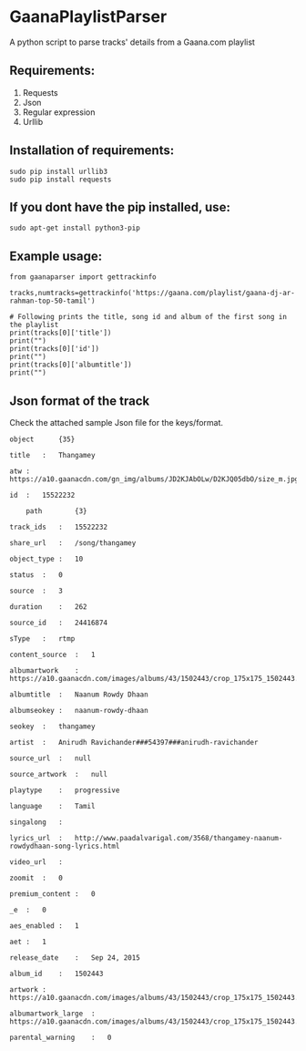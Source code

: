 # GaanaPlaylistParser
A python script to parse tracks' details from a Gaana.com playlist

## Requirements:  
1. Requests  
2. Json  
3. Regular expression  
4. Urllib  

## Installation of requirements:  
```
sudo pip install urllib3  
sudo pip install requests
```  

## If you dont have the pip installed, use:  
```
sudo apt-get install python3-pip
```

## Example usage:  
```
from gaanaparser import gettrackinfo  

tracks,numtracks=gettrackinfo('https://gaana.com/playlist/gaana-dj-ar-rahman-top-50-tamil')  

# Following prints the title, song id and album of the first song in the playlist  
print(tracks[0]['title'])
print("")
print(tracks[0]['id'])
print("")  
print(tracks[0]['albumtitle'])  
print("")  

```

## Json format of the track  
Check the attached sample Json file for the keys/format.  
```
object		{35}
		
title	:	Thangamey
		
atw	:	https://a10.gaanacdn.com/gn_img/albums/JD2KJAbOLw/D2KJQ05dbO/size_m.jpg
		
id	:	15522232
		
	path		{3}
		
track_ids	:	15522232
		
share_url	:	/song/thangamey
		
object_type	:	10
		
status	:	0
		
source	:	3
		
duration	:	262
		
source_id	:	24416874
		
sType	:	rtmp
		
content_source	:	1
		
albumartwork	:	https://a10.gaanacdn.com/images/albums/43/1502443/crop_175x175_1502443.jpg
		
albumtitle	:	Naanum Rowdy Dhaan
		
albumseokey	:	naanum-rowdy-dhaan
		
seokey	:	thangamey
		
artist	:	Anirudh Ravichander###54397###anirudh-ravichander
		
source_url	:	null
		
source_artwork	:	null
		
playtype	:	progressive
		
language	:	Tamil
		
singalong	:	
		
lyrics_url	:	http://www.paadalvarigal.com/3568/thangamey-naanum-rowdydhaan-song-lyrics.html
		
video_url	:	
		
zoomit	:	0
		
premium_content	:	0
		
_e	:	0
		
aes_enabled	:	1
		
aet	:	1
		
release_date	:	Sep 24, 2015
		
album_id	:	1502443
		
artwork	:	https://a10.gaanacdn.com/images/albums/43/1502443/crop_175x175_1502443.jpg
		
albumartwork_large	:	https://a10.gaanacdn.com/images/albums/43/1502443/crop_175x175_1502443.jpg
		
parental_warning	:	0
```

